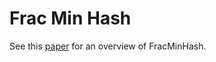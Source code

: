 # Frac Min Hash
See this [paper](https://doi.org/10.1186/s13015-025-00276-8) for an overview of FracMinHash.
